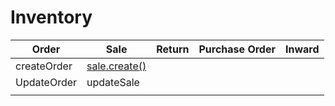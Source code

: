 # Inventory

| Order       | Sale        | Return | Purchase Order | Inward |
|-------------|-------------|--------|----------------|--------|
| createOrder | [sale.create()](https://github.com/shoppredigital-tech/-sdk-js/blob/49c56034c0173fd5178e7766e370f74dc627caa5/inventory/sale/sale.spec.js#L3) |        |                |        |
| UpdateOrder | updateSale  |        |                |        |
|             |             |        |                |        |
